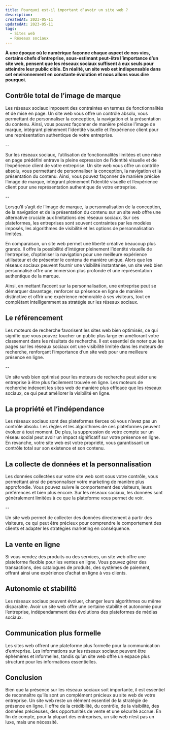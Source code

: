 ```yaml
---
title: Pourquoi est-il important d’avoir un site web ?
description:
createdAt: 2023-05-11
updatedAt: 2023-05-11
tags:
  - Sites web
  - Réseaux sociaux
---
```


**À une époque où le numérique façonne chaque aspect de nos vies, certains chefs d’entreprise, sous-estimant peut-être l’importance d’un site web, pensent que les réseaux sociaux suffisent à eux seuls pour atteindre leur public cible. En réalité, un site web est indispensable dans cet environnement en constante évolution et nous allons vous dire pourquoi.**

## Contrôle total de l’image de marque

Les réseaux sociaux imposent des contraintes en termes de fonctionnalités et de mise en page. Un site web vous offre un contrôle absolu, vous permettant de personnaliser la conception, la navigation et la présentation du contenu. Ainsi, vous pouvez façonner de manière précise l’image de marque, intégrant pleinement l’identité visuelle et l’expérience client pour une représentation authentique de votre entreprise.

--

Sur les réseaux sociaux, l’utilisation de fonctionnalités limitées et une mise en page prédéfini entrave la pleine expression de l’identité visuelle et de l’expérience client de votre entreprise. Un site web vous offre un contrôle absolu, vous permettant de personnaliser la conception, la navigation et la présentation du contenu. Ainsi, vous pouvez façonner de manière précise l’image de marque, intégrant pleinement l’identité visuelle et l’expérience client pour une représentation authentique de votre entreprise.

--

Lorsqu’il s’agit de l’image de marque, la personnalisation de la conception, de la navigation et de la présentation du contenu sur un site web offre une alternative cruciale aux limitations des réseaux sociaux. Sur ces plateformes, les entreprises sont souvent contraintes par les modèles imposés, les algorithmes de visibilité et les options de personnalisation limitées.

En comparaison, un site web permet une liberté créative beaucoup plus grande. Il offre la possibilité d’intégrer pleinement l’identité visuelle de l’entreprise, d’optimiser la navigation pour une meilleure expérience utilisateur et de présenter le contenu de manière unique. Alors que les réseaux sociaux peuvent fournir une visibilité instantanée, un site web bien personnalisé offre une immersion plus profonde et une représentation authentique de la marque.

Ainsi, en mettant l’accent sur la personnalisation, une entreprise peut se démarquer davantage, renforcer sa présence en ligne de manière distinctive et offrir une expérience mémorable à ses visiteurs, tout en complétant intelligemment sa stratégie sur les réseaux sociaux.

## Le référencement

Les moteurs de recherche favorisent les sites web bien optimisés, ce qui signifie que vous pouvez toucher un public plus large en améliorant votre classement dans les résultats de recherche. Il est essentiel de noter que les pages sur les réseaux sociaux ont une visibilité limitée dans les moteurs de recherche, renforçant l’importance d’un site web pour une meilleure présence en ligne.

--

Un site web bien optimisé pour les moteurs de recherche peut aider une entreprise à être plus facilement trouvée en ligne. Les moteurs de recherche indexent les sites web de manière plus efficace que les réseaux sociaux, ce qui peut améliorer la visibilité en ligne.

## La propriété et l’indépendance

Les réseaux sociaux sont des plateformes tierces où vous n’avez pas un contrôle absolu. Les règles et les algorithmes de ces plateformes peuvent évoluer à tout moment. De plus, la suppression de votre compte sur un réseau social peut avoir un impact significatif sur votre présence en ligne. En revanche, votre site web est votre propriété, vous garantissant un contrôle total sur son existence et son contenu.

## La collecte de données et la personnalisation

Les données collectées sur votre site web sont sous votre contrôle, vous permettant ainsi de personnaliser votre marketing de manière plus approfondie. Vous pouvez suivre le comportement des visiteurs, leurs préférences et bien plus encore. Sur les réseaux sociaux, les données sont généralement limitées à ce que la plateforme vous permet de voir.

--

Un site web permet de collecter des données directement à partir des visiteurs, ce qui peut être précieux pour comprendre le comportement des clients et adapter les stratégies marketing en conséquence.

## La vente en ligne

Si vous vendez des produits ou des services, un site web offre une plateforme flexible pour les ventes en ligne. Vous pouvez gérer des transactions, des catalogues de produits, des systèmes de paiement, offrant ainsi une expérience d’achat en ligne à vos clients.

## Autonomie et stabilité

Les réseaux sociaux peuvent évoluer, changer leurs algorithmes ou même disparaître. Avoir un site web offre une certaine stabilité et autonomie pour l’entreprise, indépendamment des évolutions des plateformes de médias sociaux.

## Communication plus formelle

Les sites web offrent une plateforme plus formelle pour la communication d’entreprise. Les informations sur les réseaux sociaux peuvent être éphémères et informelles, tandis qu’un site web offre un espace plus structuré pour les informations essentielles.

## Conclusion

Bien que la présence sur les réseaux sociaux soit importante, il est essentiel de reconnaître qu’ils sont un complément précieux au site web de votre entreprise. Un site web reste un élément essentiel de la stratégie de présence en ligne. Il offre de la crédibilité, du contrôle, de la visibilité, des données précieuses, des opportunités de vente et une sécurité accrue. En fin de compte, pour la plupart des entreprises, un site web n’est pas un luxe, mais une nécessité.
